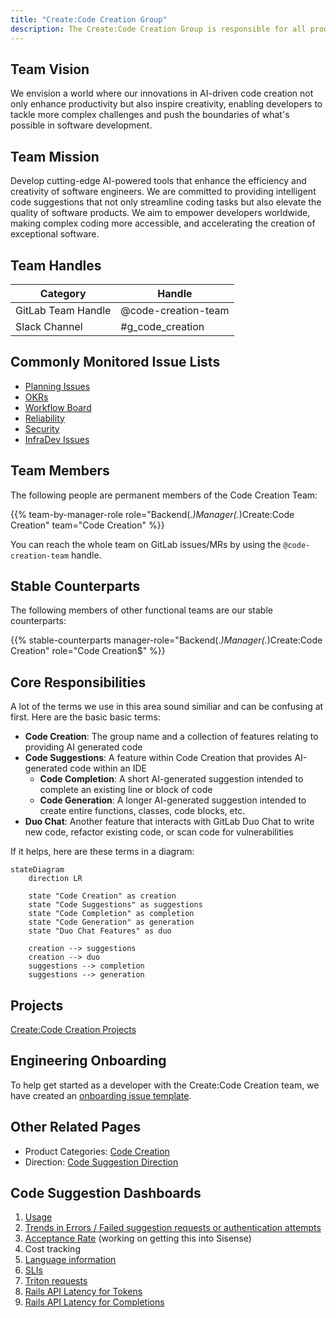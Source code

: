 ```yaml
---
title: "Create:Code Creation Group"
description: The Create:Code Creation Group is responsible for all product categories that fall under the Code Creation group of the Create stage.
---
```


## Team Vision

We envision a world where our innovations in AI-driven code creation not only enhance productivity but also inspire creativity, enabling developers to tackle more complex challenges and push the boundaries of what's possible in software development.

## Team Mission

Develop cutting-edge AI-powered tools that enhance the efficiency and creativity of software engineers. We are committed to providing intelligent code suggestions that not only streamline coding tasks but also elevate the quality of software products. We aim to empower developers worldwide, making complex coding more accessible, and accelerating the creation of exceptional software.

## Team Handles

| Category           | Handle              |
|--------------------|---------------------|
| GitLab Team Handle | @code-creation-team |
| Slack Channel      | #g_code_creation    |

## Commonly Monitored Issue Lists

- [Planning Issues](https://gitlab.com/gitlab-org/create-stage/-/issues/?sort=due_date&state=opened&label_name%5B%5D=group%3A%3Acode%20creation&label_name%5B%5D=Planning%20Issue&first_page_size=20)
- [OKRs](https://gitlab.com/gitlab-com/gitlab-OKRs/-/issues/?sort=title_asc&state=opened&label_name%5B%5D=devops%3A%3Acreate&label_name%5B%5D=group%3A%3Acode%20creation&first_page_size=20)
- [Workflow Board](https://gitlab.com/groups/gitlab-org/-/boards/5998095)
- [Reliability](https://gitlab.com/gitlab-org/gitlab/-/boards/4227439?not[label_name][]=type%3A%3Afeature&label_name[]=section%3A%3Adev&label_name[]=devops%3A%3Acreate&label_name[]=group%3A%3Acode%20creation)
- [Security](https://gitlab.com/gitlab-org/gitlab/-/issues/?sort=due_date&state=opened&label_name%5B%5D=security&label_name%5B%5D=devops%3A%3Acreate&label_name%5B%5D=group%3A%3Acode%20creation&not%5Blabel_name%5D%5B%5D=type%3A%3Afeature&first_page_size=20)
- [InfraDev Issues](https://gitlab.com/gitlab-org/gitlab/-/issues/?sort=due_date&state=opened&label_name%5B%5D=devops%3A%3Acreate&label_name%5B%5D=infradev&label_name%5B%5D=group%3A%3Acode%20creation&not%5Blabel_name%5D%5B%5D=type%3A%3Afeature&not%5Blabel_name%5D%5B%5D=severity%3A%3A4&first_page_size=200)

## Team Members

The following people are permanent members of the Code Creation Team:

{{% team-by-manager-role role="Backend(.*)Manager(.*)Create:Code Creation" team="Code Creation" %}}

You can reach the whole team on GitLab issues/MRs by using the `@code-creation-team` handle.

## Stable Counterparts

The following members of other functional teams are our stable counterparts:

{{% stable-counterparts manager-role="Backend(.*)Manager(.*)Create:Code Creation" role="Code Creation$" %}}

## Core Responsibilities

A lot of the terms we use in this area sound similiar and can be confusing at first. Here are the basic basic terms:

- **Code Creation**: The group name and a collection of features relating to providing AI generated code
- **Code Suggestions**: A feature within Code Creation that provides AI-generated code within an IDE
   - **Code Completion**: A short AI-generated suggestion intended to complete an existing line or block of code
   - **Code Generation**: A longer AI-generated suggestion intended to create entire functions, classes, code blocks, etc.
- **Duo Chat**: Another feature that interacts with GitLab Duo Chat to write new code, refactor existing code, or scan code for vulnerabilities

If it helps, here are these terms in a diagram:

```mermaid
stateDiagram
    direction LR
    
    state "Code Creation" as creation
    state "Code Suggestions" as suggestions
    state "Code Completion" as completion
    state "Code Generation" as generation
    state "Duo Chat Features" as duo

    creation --> suggestions
    creation --> duo
    suggestions --> completion
    suggestions --> generation
```

## Projects

[Create:Code Creation Projects](/handbook/engineering/development/dev/create/code-creation/projects)

## Engineering Onboarding

To help get started as a developer with the Create:Code Creation team, we have created an
[onboarding issue template](https://gitlab.com/gitlab-com/create-stage/code-creation/team-tasks/-/issues/new?issuable_template=developer_onboarding).

## Other Related Pages

- Product Categories: [Code Creation](/handbook/product/categories/#code-creation-group)
- Direction: [Code Suggestion Direction](https://about.gitlab.com/direction/create/code_suggestions/)

## Code Suggestion Dashboards

1. [Usage](https://app.periscopedata.com/app/gitlab/1143612/Code-Suggestions-Usage)
1. [Trends in Errors / Failed suggestion requests or authentication attempts](https://log.gprd.gitlab.net/app/dashboards#/view/6c947f80-7c07-11ed-9f43-e3784d7fe3ca?_g=(refreshInterval:(pause:!t,value:0),time:(from:now-6h,to:now)))
1. [Acceptance Rate](https://log.gprd.gitlab.net/app/dashboards#/view/6c947f80-7c07-11ed-9f43-e3784d7fe3ca?_g=h@2294574) (working on getting this into Sisense)
1. Cost tracking
1. [Language information](https://dashboards.gitlab.net/d/code_suggestions-language/code-suggestions-language?orgId=1)
1. [SLIs](https://dashboards.gitlab.net/d/code_suggestions-main/code-suggestions-overview?orgId=1)
1. [Triton requests](https://dashboards.gitlab.net/d/code_suggestions-triton/code-suggestions-triton?orgId=1)
1. [Rails API Latency for Tokens](https://dashboards.gitlab.net/d/api-rails-controller/api-rails-controller?orgId=1&var-PROMETHEUS_DS=Global&var-environment=gprd&var-stage=main&var-controller=Grape&var-action=POST%20%2Fapi%2Fcode_suggestions%2Fcompletions&from=now-15m&to=now)
1. [Rails API Latency for Completions](https://dashboards.gitlab.net/d/ai-assisted-main/ai-assisted-overview?orgId=1)
